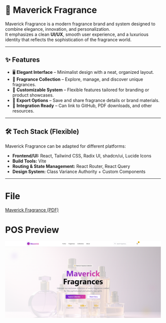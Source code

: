 # 🌸 Maverick Fragrance

Maverick Fragrance is a modern fragrance brand and system designed to combine elegance, innovation, and personalization.  
It emphasizes a clean **UI/UX**, smooth user experience, and a luxurious identity that reflects the sophistication of the fragrance world.

---

## ✨ Features
- 🖥️ **Elegant Interface** – Minimalist design with a neat, organized layout.  
- 🌺 **Fragrance Collection** – Explore, manage, and discover unique fragrances.  
- 🧩 **Customizable System** – Flexible features tailored for branding or product showcases.  
- 📄 **Export Options** – Save and share fragrance details or brand materials.  
- 🔗 **Integration Ready** – Can link to GitHub, PDF downloads, and other resources.  

---

## 🛠️ Tech Stack (Flexible)
Maverick Fragrance can be adapted for different platforms:  
- **Frontend/UI:** React, Tailwind CSS, Radix UI, shadcn/ui, Lucide Icons  
- **Build Tools:** Vite  
- **Routing & State Management:** React Router, React Query  
- **Design System:** Class Variance Authority + Custom Components  

---

# File

[Maverick Fragrance (PDF)](./MaverickFragrance.pdf)

# POS Preview

![Maverick Fragrance Preview](./mf.png)
